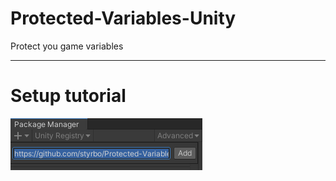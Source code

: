 # Protected-Variables-Unity
Protect you game variables

____
# Setup tutorial


![paste repo url](https://github.com/styrbo/Protected-Variables-Unity/blob/update-md/Editor/Tutorial/step%202.PNG)
